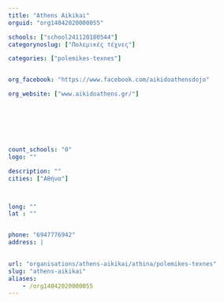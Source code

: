 ```yaml
---
title: "Athens Aikikai"
orguid: "org14042020000055"

schools: ["school241120180544"]
categorynoslug: ["Πολεμικές τέχνες"]

categories: ["polemikes-texnes"]


org_facebook: "https://www.facebook.com/aikidoathensdojo"

org_website: ["www.aikidoathens.gr/"]







count_schools: "0"
logo: ""

description: ""
cities: ["Αθήνα"]



long: ""
lat : ""


phone: "6947776942"
address: |
    

url: "organisations/athens-aikikai/athina/polemikes-texnes"
slug: "athens-aikikai"
aliases:
    - /org14042020000055
---
```




